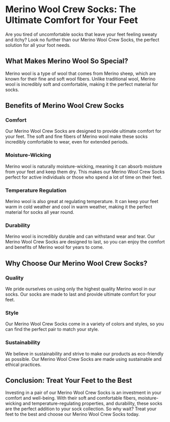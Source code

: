 # Merino Wool Crew Socks: The Ultimate Comfort for Your Feet

Are you tired of uncomfortable socks that leave your feet feeling sweaty and itchy? Look no further than our Merino Wool Crew Socks, the perfect solution for all your foot needs.

## What Makes Merino Wool So Special?

Merino wool is a type of wool that comes from Merino sheep, which are known for their fine and soft wool fibers. Unlike traditional wool, Merino wool is incredibly soft and comfortable, making it the perfect material for socks.

## Benefits of Merino Wool Crew Socks

### Comfort

Our Merino Wool Crew Socks are designed to provide ultimate comfort for your feet. The soft and fine fibers of Merino wool make these socks incredibly comfortable to wear, even for extended periods.

### Moisture-Wicking

Merino wool is naturally moisture-wicking, meaning it can absorb moisture from your feet and keep them dry. This makes our Merino Wool Crew Socks perfect for active individuals or those who spend a lot of time on their feet.

### Temperature Regulation

Merino wool is also great at regulating temperature. It can keep your feet warm in cold weather and cool in warm weather, making it the perfect material for socks all year round.

### Durability

Merino wool is incredibly durable and can withstand wear and tear. Our Merino Wool Crew Socks are designed to last, so you can enjoy the comfort and benefits of Merino wool for years to come.

## Why Choose Our Merino Wool Crew Socks?

### Quality

We pride ourselves on using only the highest quality Merino wool in our socks. Our socks are made to last and provide ultimate comfort for your feet.

### Style

Our Merino Wool Crew Socks come in a variety of colors and styles, so you can find the perfect pair to match your style.

### Sustainability

We believe in sustainability and strive to make our products as eco-friendly as possible. Our Merino Wool Crew Socks are made using sustainable and ethical practices.

## Conclusion: Treat Your Feet to the Best

Investing in a pair of our Merino Wool Crew Socks is an investment in your comfort and well-being. With their soft and comfortable fibers, moisture-wicking and temperature-regulating properties, and durability, these socks are the perfect addition to your sock collection. So why wait? Treat your feet to the best and choose our Merino Wool Crew Socks today.